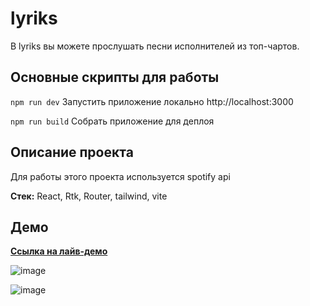 # lyriks
В lyriks вы можете прослушать песни исполнителей из топ-чартов. 
 
## Основные скрипты для работы

``` npm run dev ```
Запустить приложение локально http://localhost:3000

``` npm run build ``` 
Собрать приложение для деплоя



## Описание проекта
Для работы этого проекта используется spotify api

**Стек:** React, Rtk, Router, tailwind, vite



## Демо

**[Ссылка на лайв-демо](https://jovial-sable-051754.netlify.app/)**

![image](https://github.com/apfelbup/lyriks/assets/102802834/3f6243a2-72aa-4b8c-9d39-403c89aaaecc)

![image](https://github.com/apfelbup/lyriks/assets/102802834/89504e79-76ad-4fa9-b7b9-3d766e7304e3)
